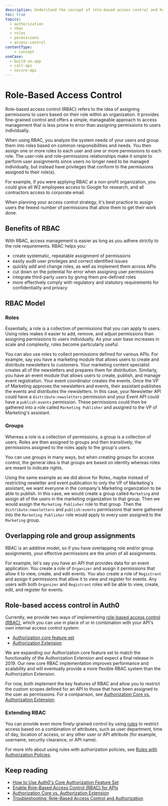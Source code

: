 ```yaml
---
description: Understand the concept of role-based access control and how it applies in Auth0.
toc: true
topics:
  - authorization
  - rbac
  - roles
  - permissions
  - access-control
contentType: 
    - concept
useCase:
  - build-an-app
  - call-api
  - secure-api
---
```

# Role-Based Access Control

Role-based access control (RBAC) refers to the idea of assigning permissions to users based on their role within an organization. It provides fine-grained control and offers a simple, manageable approach to access management that is less prone to error than assigning permissions to users individually.

When using RBAC, you analyze the system needs of your users and group them into roles based on common responsibilities and needs. You then assign one or more roles to each user and one or more permissions to each role. The user-role and role-permissions relationships make it simple to perform user assignments since users no longer need to be managed individually, but instead have privileges that conform to the permissions assigned to their role(s). 

For example, if you were applying RBAC at a non-profit organization, you could give all W2 employees access to Google for research, and all contractors access to corporate email.

When planning your access control strategy, it's best practice to assign users the fewest number of permissions that allow them to get their work done.

## Benefits of RBAC

With RBAC, access management is easier as long as you adhere strictly to the role requirements. RBAC helps you:

* create systematic, repeatable assignment of permissions
* easily audit user privileges and correct identified issues
* quickly add and change roles, as well as implement them across APIs
* cut down on the potential for error when assigning user permissions
* integrate third-party users by giving them pre-defined roles
* more effectively comply with regulatory and statutory requirements for confidentiality and privacy

## RBAC Model

### Roles

Essentially, a role is a collection of permissions that you can apply to users. Using roles makes it easier to add, remove, and adjust permissions than assigning permissions to users individually. As your user base increases in scale and complexity, roles become particularly useful.

You can also use roles to collect permissions defined for various APIs. For example, say you have a marketing module that allows users to create and distribute newsletters to customers. Your marketing content specialist creates all of the newsletters and prepares them for distribution. Similarly, you have an event module that allows users to create, publish, and manage event registration. Your event coordinator creates the events. Once the VP of Marketing approves the newsletters and events, their assistant publishes the events and distributes the newsletters. In this case, your Newsletter API could have a `distribute:newsletters` permission and your Event API could have a `publish:events` permission. These permissions could then be gathered into a role called `Marketing Publisher` and assigned to the VP of Marketing's assistant.

### Groups

Whereas a role is a collection of permissions, a group is a collection of users. Roles are then assigned to groups and then transitively, the permissions assigned to the roles apply to the group's users.

You can use groups in many ways, but when creating groups for access control, the general idea is that groups are based on identity whereas roles are meant to indicate rights.

Using the same example as we did above for Roles, maybe instead of restricting newletter and event publication to only the VP of Marketing's assistant, we want everyone in the company's Marketing organization to be able to publish. In this case, we would create a group called `Marketing` and assign all of the users in the marketing organization to that group. Then we would assign the `Marketing Publisher` role to that group. Then the `distribute:newsletters` and `publish:events` permissions that were gathered into the `Marketing Publisher` role would apply to every user assigned to the `Marketing` group.

## Overlapping role and group assignments

RBAC is an additive model, so if you have overlapping role and/or group assignments, your effective permissions are the union of all assignments.

For example, let's say you have an API that provides data for an event application. You create a role of `Organizer` and assign it permissions that allow it to view, create, and edit events. You also create a role of `Registrant` and assign it permissions that allow it to view and register for events. Any users with both `Organizer` and `Registrant` roles will be able to view, create, edit, and register for events.

## Role-based access control in Auth0

Currently, we provide two ways of implementing [role-based access control (RBAC)](/authorization/concepts/rbac), which you can use in place of or in combination with your API's own internal access control system:

* [Authorization core feature set](/authorization/guides/how-to)
* [Authorization Extension](/extensions/authorization-extension)

We are expanding our Authorization core feature set to match the functionality of the Authorization Extension and expect a final release in 2019. Our new core RBAC implementation improves performance and scalability and will eventually provide a more flexible RBAC system than the Authorization Extension.

For now, both implement the key features of RBAC and allow you to restrict the custom scopes defined for an API to those that have been assigned to the user as permissions. For a comparison, see [Authorization Core vs. Authorization Extension](/authorization/concepts/core-vs-extension).

### Extending RBAC 

You can provide even more finely-grained control by using [rules](/rules) to restrict access based on a combination of attributes, such as user department, time of day, location of access, or any other user or API attribute (for example, username, security clearance, or API name).

For more info about using rules with authorization policies, see [Rules with Authorization Policies](/authorization/concepts/authz-rules).

## Keep reading

- [How to Use Auth0's Core Authorization Feature Set](/authorization/guides/how-to)
- [Enable Role-Based Access Control (RBAC) for APIs](/dashboard/guides/apis/enable-rbac)
- [Authorization Core vs. Authorization Extension](/authorization/concepts/core-vs-extension)
- [Troubleshooting: Role-Based Access Control and Authorization](/authorization/concepts/troubleshooting)
